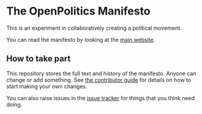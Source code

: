 # The OpenPolitics Manifesto

This is an experiment in collaboratively creating a political movement.

You can read the manifesto by looking at the [main website](http://openpolitics.org.uk/manifesto).

## How to take part

This repository stores the full text and history of the manifesto. Anyone can change or add something. See [the contributor guide](http://openpolitics.org.uk/manifesto/contributing.html) for details on how to start making your own changes.

You can also raise issues in the [issue tracker](https://github.com/openpolitics/manifesto/issues) for things that you think need doing.